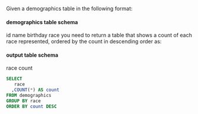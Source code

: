 Given a demographics table in the following format:

#### demographics table schema
id
name
birthday
race
you need to return a table that shows a count of each race represented, ordered by the count in descending order as:

#### output table schema
race
count
```sql
SELECT
   race
  ,COUNT(*) AS count
FROM demographics
GROUP BY race
ORDER BY count DESC
```
